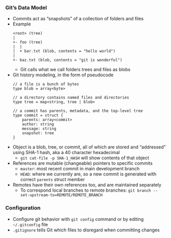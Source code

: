 ### Git’s Data Model

- Commits act as “snapshots” of a collection of folders and files
- Example  
    ```
    <root> (tree)
    |
    +- foo (tree)
    |  |
    |  + bar.txt (blob, contents = "hello world")
    |
    +- baz.txt (blob, contents = "git is wonderful")
    ```  
    - Git calls what we call folders trees and files as blobs
- Git history modeling, in the form of pseudocode  
    ```
    // a file is a bunch of bytes
    type blob = array<byte>
    
    // a directory contains named files and directories
    type tree = map<string, tree | blob>
    
    // a commit has parents, metadata, and the top-level tree
    type commit = struct {
        parents: array<commit>
        author: string
        message: string
        snapshot: tree
    }
    ```  
- Object is a blob, tree, or commit, all of which are stored and “addressed” using SHA-1 hash, aka a 40 character hexadecimal
    - `git cat-file -p SHA-1_HASH` will show contents of that object
- References are mutable (changeable) pointers to specific commits
    - `master`: most recent commit in main development branch
    - `HEAD`: where we currently are, so a new commit is generated with correct `parents` struct member
- Remotes have their own references too, and are maintained separately
    - To correspond local branches to remote branches: `git branch --set-upstream-to=REMOTE/REMOTE_BRANCH`

### Configuration

- Configure git behavior with `git config` command or by editing `~/.gitconfig` file
- `.gitignore` tells Git which files to disregard when committing changes